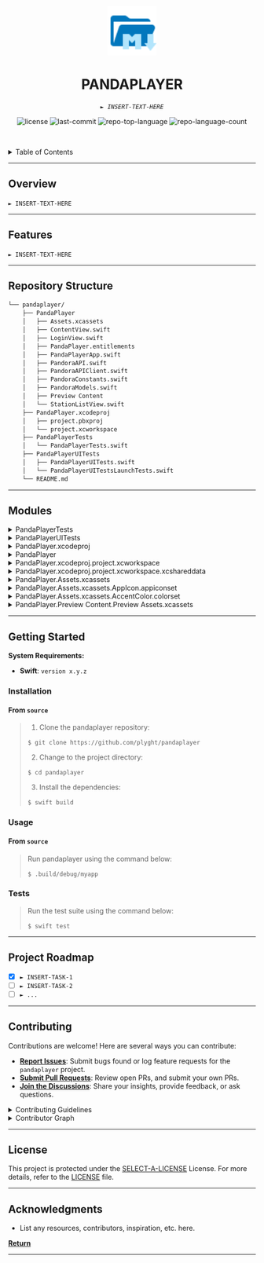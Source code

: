<p align="center">
  <img src="https://raw.githubusercontent.com/PKief/vscode-material-icon-theme/ec559a9f6bfd399b82bb44393651661b08aaf7ba/icons/folder-markdown-open.svg" width="100" alt="project-logo">
</p>
<p align="center">
    <h1 align="center">PANDAPLAYER</h1>
</p>
<p align="center">
    <em><code>► INSERT-TEXT-HERE</code></em>
</p>
<p align="center">
	<img src="https://img.shields.io/github/license/plyght/pandaplayer?style=default&logo=opensourceinitiative&logoColor=white&color=0080ff" alt="license">
	<img src="https://img.shields.io/github/last-commit/plyght/pandaplayer?style=default&logo=git&logoColor=white&color=0080ff" alt="last-commit">
	<img src="https://img.shields.io/github/languages/top/plyght/pandaplayer?style=default&color=0080ff" alt="repo-top-language">
	<img src="https://img.shields.io/github/languages/count/plyght/pandaplayer?style=default&color=0080ff" alt="repo-language-count">
<p>
<p align="center">
	<!-- default option, no dependency badges. -->
</p>

<br><!-- TABLE OF CONTENTS -->
<details>
  <summary>Table of Contents</summary><br>

- [ Overview](#-overview)
- [ Features](#-features)
- [ Repository Structure](#-repository-structure)
- [ Modules](#-modules)
- [ Getting Started](#-getting-started)
  - [ Installation](#-installation)
  - [ Usage](#-usage)
  - [ Tests](#-tests)
- [ Project Roadmap](#-project-roadmap)
- [ Contributing](#-contributing)
- [ License](#-license)
- [ Acknowledgments](#-acknowledgments)
</details>
<hr>

##  Overview

<code>► INSERT-TEXT-HERE</code>

---

##  Features

<code>► INSERT-TEXT-HERE</code>

---

##  Repository Structure

```sh
└── pandaplayer/
    ├── PandaPlayer
    │   ├── Assets.xcassets
    │   ├── ContentView.swift
    │   ├── LoginView.swift
    │   ├── PandaPlayer.entitlements
    │   ├── PandaPlayerApp.swift
    │   ├── PandoraAPI.swift
    │   ├── PandoraAPIClient.swift
    │   ├── PandoraConstants.swift
    │   ├── PandoraModels.swift
    │   ├── Preview Content
    │   └── StationListView.swift
    ├── PandaPlayer.xcodeproj
    │   ├── project.pbxproj
    │   └── project.xcworkspace
    ├── PandaPlayerTests
    │   └── PandaPlayerTests.swift
    ├── PandaPlayerUITests
    │   ├── PandaPlayerUITests.swift
    │   └── PandaPlayerUITestsLaunchTests.swift
    └── README.md
```

---

##  Modules

<details closed><summary>PandaPlayerTests</summary>

| File                                                                                                                | Summary                         |
| ---                                                                                                                 | ---                             |
| [PandaPlayerTests.swift](https://github.com/plyght/pandaplayer/blob/master/PandaPlayerTests/PandaPlayerTests.swift) | <code>► INSERT-TEXT-HERE</code> |

</details>

<details closed><summary>PandaPlayerUITests</summary>

| File                                                                                                                                            | Summary                         |
| ---                                                                                                                                             | ---                             |
| [PandaPlayerUITestsLaunchTests.swift](https://github.com/plyght/pandaplayer/blob/master/PandaPlayerUITests/PandaPlayerUITestsLaunchTests.swift) | <code>► INSERT-TEXT-HERE</code> |
| [PandaPlayerUITests.swift](https://github.com/plyght/pandaplayer/blob/master/PandaPlayerUITests/PandaPlayerUITests.swift)                       | <code>► INSERT-TEXT-HERE</code> |

</details>

<details closed><summary>PandaPlayer.xcodeproj</summary>

| File                                                                                                       | Summary                         |
| ---                                                                                                        | ---                             |
| [project.pbxproj](https://github.com/plyght/pandaplayer/blob/master/PandaPlayer.xcodeproj/project.pbxproj) | <code>► INSERT-TEXT-HERE</code> |

</details>

<details closed><summary>PandaPlayer</summary>

| File                                                                                                               | Summary                         |
| ---                                                                                                                | ---                             |
| [PandoraAPIClient.swift](https://github.com/plyght/pandaplayer/blob/master/PandaPlayer/PandoraAPIClient.swift)     | <code>► INSERT-TEXT-HERE</code> |
| [PandaPlayer.entitlements](https://github.com/plyght/pandaplayer/blob/master/PandaPlayer/PandaPlayer.entitlements) | <code>► INSERT-TEXT-HERE</code> |
| [LoginView.swift](https://github.com/plyght/pandaplayer/blob/master/PandaPlayer/LoginView.swift)                   | <code>► INSERT-TEXT-HERE</code> |
| [PandoraConstants.swift](https://github.com/plyght/pandaplayer/blob/master/PandaPlayer/PandoraConstants.swift)     | <code>► INSERT-TEXT-HERE</code> |
| [PandoraAPI.swift](https://github.com/plyght/pandaplayer/blob/master/PandaPlayer/PandoraAPI.swift)                 | <code>► INSERT-TEXT-HERE</code> |
| [StationListView.swift](https://github.com/plyght/pandaplayer/blob/master/PandaPlayer/StationListView.swift)       | <code>► INSERT-TEXT-HERE</code> |
| [PandaPlayerApp.swift](https://github.com/plyght/pandaplayer/blob/master/PandaPlayer/PandaPlayerApp.swift)         | <code>► INSERT-TEXT-HERE</code> |
| [PandoraModels.swift](https://github.com/plyght/pandaplayer/blob/master/PandaPlayer/PandoraModels.swift)           | <code>► INSERT-TEXT-HERE</code> |
| [ContentView.swift](https://github.com/plyght/pandaplayer/blob/master/PandaPlayer/ContentView.swift)               | <code>► INSERT-TEXT-HERE</code> |

</details>

<details closed><summary>PandaPlayer.xcodeproj.project.xcworkspace</summary>

| File                                                                                                                                             | Summary                         |
| ---                                                                                                                                              | ---                             |
| [contents.xcworkspacedata](https://github.com/plyght/pandaplayer/blob/master/PandaPlayer.xcodeproj/project.xcworkspace/contents.xcworkspacedata) | <code>► INSERT-TEXT-HERE</code> |

</details>

<details closed><summary>PandaPlayer.xcodeproj.project.xcworkspace.xcshareddata</summary>

| File                                                                                                                                                          | Summary                         |
| ---                                                                                                                                                           | ---                             |
| [IDEWorkspaceChecks.plist](https://github.com/plyght/pandaplayer/blob/master/PandaPlayer.xcodeproj/project.xcworkspace/xcshareddata/IDEWorkspaceChecks.plist) | <code>► INSERT-TEXT-HERE</code> |

</details>

<details closed><summary>PandaPlayer.Assets.xcassets</summary>

| File                                                                                                         | Summary                         |
| ---                                                                                                          | ---                             |
| [Contents.json](https://github.com/plyght/pandaplayer/blob/master/PandaPlayer/Assets.xcassets/Contents.json) | <code>► INSERT-TEXT-HERE</code> |

</details>

<details closed><summary>PandaPlayer.Assets.xcassets.AppIcon.appiconset</summary>

| File                                                                                                                            | Summary                         |
| ---                                                                                                                             | ---                             |
| [Contents.json](https://github.com/plyght/pandaplayer/blob/master/PandaPlayer/Assets.xcassets/AppIcon.appiconset/Contents.json) | <code>► INSERT-TEXT-HERE</code> |

</details>

<details closed><summary>PandaPlayer.Assets.xcassets.AccentColor.colorset</summary>

| File                                                                                                                              | Summary                         |
| ---                                                                                                                               | ---                             |
| [Contents.json](https://github.com/plyght/pandaplayer/blob/master/PandaPlayer/Assets.xcassets/AccentColor.colorset/Contents.json) | <code>► INSERT-TEXT-HERE</code> |

</details>

<details closed><summary>PandaPlayer.Preview Content.Preview Assets.xcassets</summary>

| File                                                                                                                                 | Summary                         |
| ---                                                                                                                                  | ---                             |
| [Contents.json](https://github.com/plyght/pandaplayer/blob/master/PandaPlayer/Preview Content/Preview Assets.xcassets/Contents.json) | <code>► INSERT-TEXT-HERE</code> |

</details>

---

##  Getting Started

**System Requirements:**

* **Swift**: `version x.y.z`

###  Installation

<h4>From <code>source</code></h4>

> 1. Clone the pandaplayer repository:
>
> ```console
> $ git clone https://github.com/plyght/pandaplayer
> ```
>
> 2. Change to the project directory:
> ```console
> $ cd pandaplayer
> ```
>
> 3. Install the dependencies:
> ```console
> $ swift build
> ```

###  Usage

<h4>From <code>source</code></h4>

> Run pandaplayer using the command below:
> ```console
> $ .build/debug/myapp
> ```

###  Tests

> Run the test suite using the command below:
> ```console
> $ swift test
> ```

---

##  Project Roadmap

- [X] `► INSERT-TASK-1`
- [ ] `► INSERT-TASK-2`
- [ ] `► ...`

---

##  Contributing

Contributions are welcome! Here are several ways you can contribute:

- **[Report Issues](https://github.com/plyght/pandaplayer/issues)**: Submit bugs found or log feature requests for the `pandaplayer` project.
- **[Submit Pull Requests](https://github.com/plyght/pandaplayer/blob/main/CONTRIBUTING.md)**: Review open PRs, and submit your own PRs.
- **[Join the Discussions](https://github.com/plyght/pandaplayer/discussions)**: Share your insights, provide feedback, or ask questions.

<details closed>
<summary>Contributing Guidelines</summary>

1. **Fork the Repository**: Start by forking the project repository to your github account.
2. **Clone Locally**: Clone the forked repository to your local machine using a git client.
   ```sh
   git clone https://github.com/plyght/pandaplayer
   ```
3. **Create a New Branch**: Always work on a new branch, giving it a descriptive name.
   ```sh
   git checkout -b new-feature-x
   ```
4. **Make Your Changes**: Develop and test your changes locally.
5. **Commit Your Changes**: Commit with a clear message describing your updates.
   ```sh
   git commit -m 'Implemented new feature x.'
   ```
6. **Push to github**: Push the changes to your forked repository.
   ```sh
   git push origin new-feature-x
   ```
7. **Submit a Pull Request**: Create a PR against the original project repository. Clearly describe the changes and their motivations.
8. **Review**: Once your PR is reviewed and approved, it will be merged into the main branch. Congratulations on your contribution!
</details>

<details closed>
<summary>Contributor Graph</summary>
<br>
<p align="center">
   <a href="https://github.com{/plyght/pandaplayer/}graphs/contributors">
      <img src="https://contrib.rocks/image?repo=plyght/pandaplayer">
   </a>
</p>
</details>

---

##  License

This project is protected under the [SELECT-A-LICENSE](https://choosealicense.com/licenses) License. For more details, refer to the [LICENSE](https://choosealicense.com/licenses/) file.

---

##  Acknowledgments

- List any resources, contributors, inspiration, etc. here.

[**Return**](#-overview)

---
